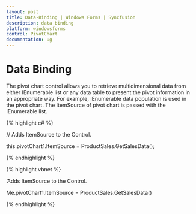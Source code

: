 ```yaml
---
layout: post
title: Data-Binding | Windows Forms | Syncfusion
description: data binding
platform: windowsforms
control: PivotChart
documentation: ug
---
```


# Data Binding

The pivot chart control allows you to retrieve multidimensional data from either IEnumerable list or any data table to present the pivot information in an appropriate way. For example, IEnumerable data population is used in the pivot chart. The ItemSource of pivot chart is passed with the IEnumerable list.


{% highlight c# %}

// Adds ItemSource to the Control.

this.pivotChart1.ItemSource = ProductSales.GetSalesData();

{% endhighlight %}

{% highlight vbnet %}

‘Adds ItemSource to the Control.

Me.pivotChart1.ItemSource = ProductSales.GetSalesData()

{% endhighlight %}